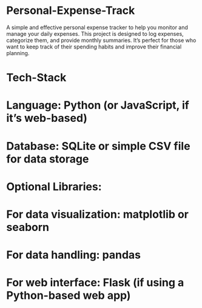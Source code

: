 # Personal-Expense-Track
A simple and effective personal expense tracker to help you monitor and manage your daily expenses. This project is designed to log expenses, categorize them, and provide monthly summaries. It’s perfect for those who want to keep track of their spending habits and improve their financial planning.
# Tech-Stack
# Language: Python (or JavaScript, if it’s web-based)
# Database: SQLite or simple CSV file for data storage
# Optional Libraries:
# For data visualization: matplotlib or seaborn
# For data handling: pandas
# For web interface: Flask (if using a Python-based web app)
